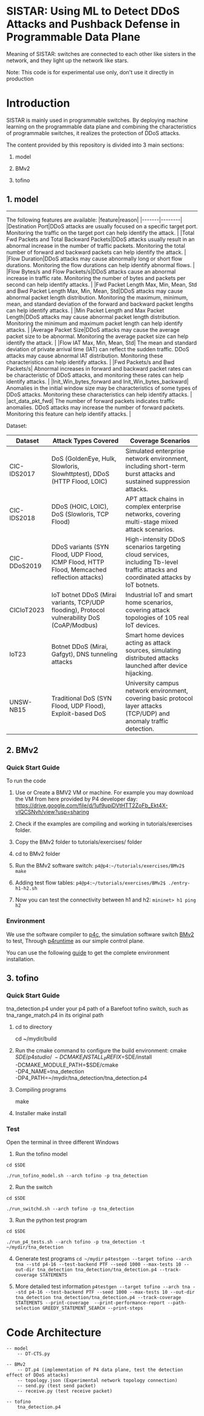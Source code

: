 # SISTAR: Using ML to Detect DDoS Attacks and Pushback Defense in Programmable Data Plane
Meaning of SISTAR: switches are connected to each other like sisters in the network, and they light up the network like stars.


Note: This code is for experimental use only, don't use it directly in production

# Introduction


SISTAR is mainly used in programmable switches. By deploying machine learning on the programmable data plane and combining the characteristics of programmable switches, it realizes the protection of DDoS attacks.


The content provided by this repository is divided into 3 main sections:

1. model

2. BMv2

3. tofino

## 1. model

-----------------------------------------------
The following features are available:
|feature|reason|
|-------|--------|
|Destination Port|DDoS attacks are usually focused on a specific target port. Monitoring the traffic on the target port can help identify the attack. |
|Total Fwd Packets and Total Backward Packets|DDoS attacks usually result in an abnormal increase in the number of traffic packets. Monitoring the total number of forward and backward packets can help identify the attack. |
|Flow Duration|DDoS attacks may cause abnormally long or short flow durations. Monitoring the flow durations can help identify abnormal flows. |
|Flow Bytes/s and Flow Packets/s|DDoS attacks cause an abnormal increase in traffic rate. Monitoring the number of bytes and packets per second can help identify attacks. |
|Fwd Packet Length Max, Min, Mean, Std and Bwd Packet Length Max, Min, Mean, Std|DDoS attacks may cause abnormal packet length distribution. Monitoring the maximum, minimum, mean, and standard deviation of the forward and backward packet lengths can help identify attacks. |
|Min Packet Length and Max Packet Length|DDoS attacks may cause abnormal packet length distribution. Monitoring the minimum and maximum packet length can help identify attacks. |
|Average Packet Size|DDoS attacks may cause the average packet size to be abnormal. Monitoring the average packet size can help identify the attack. |
|Flow IAT Max, Min, Mean, Std| The mean and standard deviation of private arrival time (IAT) can reflect the sudden traffic. DDoS attacks may cause abnormal IAT distribution. Monitoring these characteristics can help identify attacks. |
|Fwd Packets/s and Bwd Packets/s| Abnormal increases in forward and backward packet rates can be characteristic of DDoS attacks, and monitoring these rates can help identify attacks. |
|Init_Win_bytes_forward and Init_Win_bytes_backward| Anomalies in the initial window size may be characteristics of some types of DDoS attacks. Monitoring these characteristics can help identify attacks. |
|act_data_pkt_fwd| The number of forward packets indicates traffic anomalies. DDoS attacks may increase the number of forward packets. Monitoring this feature can help identify attacks. |

Dataset:

|Dataset|Attack Types Covered|Coverage Scenarios|
|-------|--------|--------|
|CIC-IDS2017| DoS (GoldenEye, Hulk, Slowloris, Slowhttptest), DDoS (HTTP Flood, LOIC) |Simulated enterprise network environment, including short-term burst attacks and sustained suppression attacks.|
|CIC-IDS2018| DDoS (HOIC, LOIC), DoS (Slowloris, TCP Flood) | APT attack chains in complex enterprise networks, covering multi-stage mixed attack scenarios.|
|CIC-DDoS2019|   DDoS variants (SYN Flood, UDP Flood, ICMP Flood, HTTP Flood, Memcached reflection attacks) | High-intensity DDoS scenarios targeting cloud services, including Tb-level traffic attacks and coordinated attacks by IoT botnets.|
|CICIoT2023|  IoT botnet DDoS (Mirai variants, TCP/UDP flooding), Protocol vulnerability DoS (CoAP/Modbus) | Industrial IoT and smart home scenarios, covering attack topologies of 105 real IoT devices.|
|IoT23|  Botnet DDoS (Mirai, Gafgyt), DNS tunneling attacks | Smart home devices acting as attack sources, simulating distributed attacks launched after device hijacking.|
|UNSW-NB15|  Traditional DoS (SYN Flood, UDP Flood), Exploit-based DoS | University campus network environment, covering basic protocol layer attacks (TCP/UDP) and anomaly traffic detection. |

## 2. BMv2

### Quick Start Guide
To run the code

1. Use or Create a BMV2 VM or machine. For example you may download the VM from here provided by P4 developer day: https://drive.google.com/file/d/1uf9upiDVtHTT2ZoFb_Ekt4X-vIQCSNvh/view?usp=sharing

2. Check if the examples are compiling and working in tutorials/exercises folder.

3. Copy the BMv2 folder to tutorials/exercises/ folder

4. cd to BMv2 folder

5. Run the BMv2 software switch: 
`p4@p4:~/tutorials/exercises/BMv2$ make` 

6. Adding test flow tables:
`p4@p4:~/tutorials/exercises/BMv2$ ./entry-h1-h2.sh`

7. Now you can test the connectivity between h1 and h2:
`mininet> h1 ping h2`

### Environment
We use the software compiler to [p4c](https://github.com/p4lang/p4c), the simulation software switch [BMv2](https://github.com/p4lang/behavioral-model) to test, Through [p4runtime](https://github.com/p4lang/p4runtime) as our simple control plane.

You can use the following [guide](https://github.com/jafingerhut/p4-guide) to get the complete environment installation.

## 3. tofino

### Quick Start Guide
tna_detection.p4 under your p4 path of a Barefoot tofino switch, such as tna_range_match.p4 in its original path

1. cd to directory 

    cd ~/mydir/build

2. Run the cmake command to configure the build environment:
    cmake $SDE/p4studio/ \
    -DCMAKE_INSTALL_PREFIX=$SDE/install \
    -DCMAKE_MODULE_PATH=$SDE/cmake \
    -DP4_NAME=tna_detection \
    -DP4_PATH=~/mydir/tna_detection/tna_detection.p4

3. Compiling programs

    make

4. Installer
    make install

### Test

Open the terminal in three different Windows

1. Run the tofino model

`cd $SDE`

`./run_tofino_model.sh --arch tofino -p tna_detection`

2. Run the switch

`cd $SDE`

`./run_switchd.sh --arch tofino -p tna_detection`

3. Run the python test program

`cd $SDE`

`./run_p4_tests.sh --arch tofino -p tna_detection -t ~/mydir/tna_detection`

4. Generate test programs
`cd ~/mydir`
`p4testgen --target tofino --arch tna --std p4-16 --test-backend PTF --seed 1000 --max-tests 10 --out-dir tna_detection tna_detection/tna_detection.p4 --track-coverage STATEMENTS`

5. More detailed test information
`p4testgen --target tofino --arch tna --std p4-16 --test-backend PTF --seed 1000 --max-tests 10 --out-dir tna_detection tna_detection/tna_detection.p4 --track-coverage STATEMENTS --print-coverage  --print-performance-report --path-selection GREEDY_STATEMENT_SEARCH --print-steps`

# Code Architecture

```
-- model
    -- DT-CTS.py 

-- BMv2
    -- DT.p4 (implementation of P4 data plane, test the detection effect of DDoS attacks)
    -- topology.json (Experimental network topology connection)
    -- send.py (test send packet)
    -- receive.py (test receive packet)

-- tofino
    tna_detection.p4
```